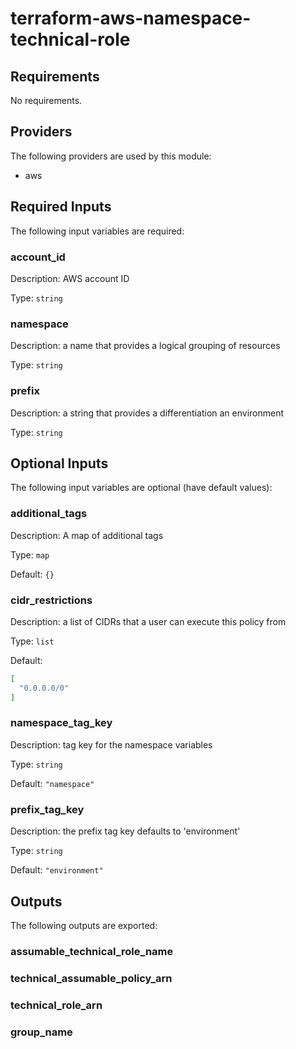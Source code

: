 # terraform-aws-namespace-technical-role
## Requirements

No requirements.

## Providers

The following providers are used by this module:

- aws

## Required Inputs

The following input variables are required:

### account\_id

Description: AWS account ID

Type: `string`

### namespace

Description: a name that provides a logical grouping of resources

Type: `string`

### prefix

Description: a string that provides a differentiation an environment

Type: `string`

## Optional Inputs

The following input variables are optional (have default values):

### additional\_tags

Description: A map of additional tags

Type: `map`

Default: `{}`

### cidr\_restrictions

Description: a list of CIDRs that a user can execute this policy from

Type: `list`

Default:

```json
[
  "0.0.0.0/0"
]
```

### namespace\_tag\_key

Description: tag key for the namespace variables

Type: `string`

Default: `"namespace"`

### prefix\_tag\_key

Description: the prefix tag key defaults to 'environment'

Type: `string`

Default: `"environment"`

## Outputs

The following outputs are exported:

### assumable\_technical\_role\_name

### technical\_assumable\_policy\_arn

### technical\_role\_arn

### group\_name